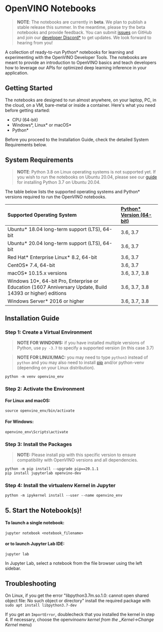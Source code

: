 # OpenVINO Notebooks

> **NOTE**: The notebooks are currently in **beta**. We plan to publish a stable release this summer. In the meantime, please try the beta notebooks and provide feedback. You can submit [issues](https://github.com/openvinotoolkit/openvino_notebooks/issues) on GitHub and join our [developer Discord\*](https://discord.com/invite/pWGcWpyx7x) to get updates. We look forward to hearing from you!

A collection of ready-to-run Python\* notebooks for learning and experimenting with the OpenVINO Developer Tools. The notebooks are meant to provide an introduction to OpenVINO basics and teach developers how to leverage our APIs for optimized deep learning inference in your application.

## Getting Started

The notebooks are designed to run almost anywhere, on your laptop, PC, in the cloud, on a VM, bare-metal or inside a container. Here's what you need before getting started:

- CPU (64-bit)
- Windows\*, Linux\* or macOS\*
- Python\*

Before you proceed to the Installation Guide, check the detailed System Requirements below.

## System Requirements

> **NOTE**: Python 3.8 on Linux operating systems is not supported yet. If you wish to run the notebooks on Ubuntu 20.04, please see our [guide](wiki_url) for installing Python 3.7 on Ubuntu 20.04.

The table below lists the supported operating systems and Python\* versions required to run the OpenVINO notebooks.

| Supported Operating System                                                                                  | [Python\* Version (64-bit)](https://www.python.org/) |
| :---------------------------------------------------------------------------------------------------------- | :--------------------------------------------------- |
| Ubuntu\* 18.04 long-term support (LTS), 64-bit                                                              | 3.6, 3.7                                             |
| Ubuntu\* 20.04 long-term support (LTS), 64-bit                                                              | 3.6, 3.7                                             |
| Red Hat* Enterprise Linux* 8.2, 64-bit                                                                      | 3.6, 3.7                                             |
| CentOS\* 7.4, 64-bit                                                                                        | 3.6, 3.7                                             |
| macOS\* 10.15.x versions                                                                                    | 3.6, 3.7, 3.8                                        |
| Windows 10\*, 64-bit Pro, Enterprise or Education (1607 Anniversary Update, Build 14393 or higher) editions | 3.6, 3.7, 3.8                                        |
| Windows Server\* 2016 or higher                                                                             | 3.6, 3.7, 3.8                                        |

## Installation Guide

### Step 1: Create a Virtual Environment

> **NOTE FOR WINDOWS:** if you have installed multiple versions of Python, use `py -3.7` to specify a supported version (in this case 3.7)

> **NOTE FOR LINUX/MAC:** you may need to type `python3` instead of `python` and you may also need to install [pip](https://pip.pypa.io/en/stable/installing/) and/or python-venv (depending on your Linux distribution).

```
python -m venv openvino_env
```

### Step 2: Activate the Environment

#### For Linux and macOS:

```
source openvino_env/bin/activate
```

#### For Windows:

```
openvino_env\Scripts\activate
```

### Step 3: Install the Packages

> **NOTE:** Please install pip with this specific version to ensure compatibility with OpenVINO versions and all dependencies.

```
python -m pip install --upgrade pip==20.1.1
pip install jupyterlab openvino-dev
```

### Step 4: Install the virtualenv Kernel in Jupyter

```
python -m ipykernel install --user --name openvino_env
```

## 5. Start the Notebook(s)!

#### To launch a single notebook:

```
jupyter notebook <notebook_filename>
```

#### or to launch Jupyter Lab IDE:

```
jupyter lab
```

In Jupyter Lab, select a notebook from the file browser using the left sidebar.

## Troubleshooting

On Linux, if you get the error "libpython3.7m.so.1.0: cannot open shared object file: No such object or directory" install the required package with `sudo apt install libpython3.7-dev`

If you get an `ImportError`, doublecheck that you installed the kernel in step 4. If necessary, choose the openvino*env kernel from the \_Kernel->Change Kernel* menu)

